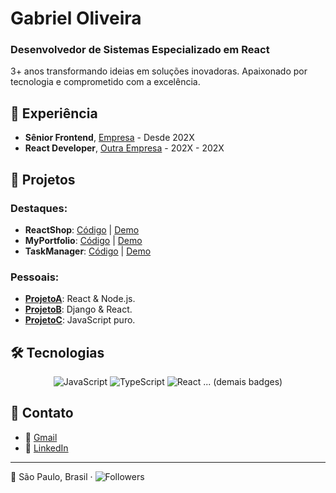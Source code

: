 # Gabriel Oliveira
### Desenvolvedor de Sistemas Especializado em React

3+ anos transformando ideias em soluções inovadoras. Apaixonado por tecnologia e comprometido com a excelência.

## 🏢 Experiência
- **Sênior Frontend**, [Empresa](#link_empresa) - Desde 202X
- **React Developer**, [Outra Empresa](#link_empresa) - 202X - 202X

## 🌱 Projetos
### Destaques:
- **ReactShop**: [Código](#) | [Demo](#)
- **MyPortfolio**: [Código](#) | [Demo](#)
- **TaskManager**: [Código](#) | [Demo](#)

### Pessoais:
- **[ProjetoA](#)**: React & Node.js.
- **[ProjetoB](#)**: Django & React.
- **[ProjetoC](#)**: JavaScript puro.

## 🛠 Tecnologias
<div align="center">

![JavaScript](https://img.shields.io/badge/-JavaScript-F7DF1E?style=for-the-badge&logo=javascript&logoColor=black)
![TypeScript](https://img.shields.io/badge/-TypeScript-007ACC?style=for-the-badge&logo=typescript&logoColor=white)
![React](https://img.shields.io/badge/-React-61DAFB?style=for-the-badge&logo=react&logoColor=white)
... (demais badges)

</div>

## 💌 Contato
- 📧 [Gmail](mailto:gabriel.menezesdev@gmail.com)
- 💼 [LinkedIn](https://www.linkedin.com/in/gabriel-oliveira-menezes-26bb101b5/)

---

📍 São Paulo, Brasil · ![Followers](https://img.shields.io/github/followers/GabrielMeneze?style=social)
